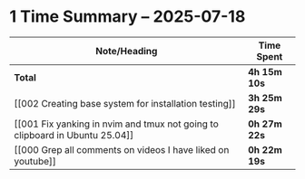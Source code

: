 # 1 Time Summary – 2025-07-18

| Note/Heading | Time Spent |
|--------------|------------|
| **Total** | **4h 15m 10s** |
| [[002 Creating base system for installation testing]] | **3h 25m 29s** |
| [[001 Fix yanking in nvim and tmux not going to clipboard in Ubuntu 25.04]] | **0h 27m 22s** |
| [[000 Grep all comments on videos I have liked on youtube]] | **0h 22m 19s** |

